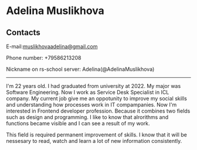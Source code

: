 # Adelina Muslikhova
## Contacts
E-mail:muslikhovaadelina@gmail.com 

Phone number: +79586213208

Nickname on rs-school server: Adelina(@AdelinaMuslikhova)
***
I'm 22 years old. I had graduated from university at 2022. My major was Software Engineering. Now I work as Service Desk Specialist in ICL company. My current job give me an oppotunity to improve my social skills and understanding how processes work in IT compampanies. Now I'm interested in Frontend developer profession. Because it combines two fields such as design and programming. I like to know that alrorithms and functions became visible and I can see a result of my work.

This field is required permanent improvement of skills. I know that it will be nessesary to read, watch and learn a lot of new information consistently.



